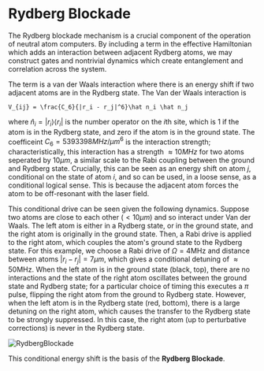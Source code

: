 # Rydberg Blockade

The Rydberg blockade mechanism is a crucial component of the operation of neutral atom computers. By including a term in the effective Hamiltonian which adds an interaction between adjacent Rydberg atoms, we may construct gates and nontrivial dynamics which create entanglement and correlation across the system.

The term is a van der Waals interaction where there is an energy shift if two adjacent atoms are in the Rydberg state. The Van der Waals interaction is

```
V_{ij} = \frac{C_6}{|r_i - r_j|^6}\hat n_i \hat n_j
```

where $\hat n_i=|r_i\rangle\langle r_i|$ is the number operator on the $i$th site, which is 1 if the atom is in the Rydberg state, and zero if the atom is in the ground state. The coefficeint $C_6 = 5393398 MHz/\mu m^6$ is the interaction strength; characteristically, this interaction has a strength $\approx 10MHz$ for two atoms seperated by $10\mu m$, a similar scale to the Rabi coupling between the ground and Rydberg state. Crucially, this can be seen as an energy shift on atom $j$, conditional on the state of atom $i$, and so can be used, in a loose sense, as a conditional logical sense. This is because the adjacent atom forces the atom to be off-resonant with the laser field.

This conditional drive can be seen given the following dynamics. Suppose two atoms are close to each other ($< 10 \mu m$) and so interact under Van der Waals. The left atom is either in a Rydberg state, or in the ground state, and the right atom is originally in the ground state. Then, a Rabi drive is applied to the right atom, which couples the atom's ground state to the Rydberg state. For this example, we choose a Rabi drive of $\Omega=4$MHz and distance between atoms $|r_i-r_j| = 7\mu m$, which gives a conditional detuning of $\approx 50$MHz. When the left atom is in the ground state (black, top), there are no interactions and the state of the right atom oscillates between the ground state and Rydberg state; for a particular choice of timing this executes a $\pi$ pulse, flipping the right atom from the ground to Rydberg state. However, when the left atom is in the Rydberg state (red, bottom), there is a large detuning on the right atom, which causes the transfer to the Rydberg state to be strongly suppressed. In this case, the right atom (up to perturbative corrections) is never in the Rydberg state.

![RydbergBlockade](https://user-images.githubusercontent.com/20091330/156390383-f6a2e81c-72f6-4cfe-baf2-ac052c89717e.png)

This conditional energy shift is the basis of the **Rydberg Blockade**.
